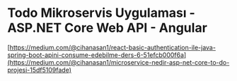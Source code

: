 # Todo Mikroservis Uygulaması - ASP.NET Core Web API - Angular

[https://medium.com/@cihanasan1/react-basic-authentication-ile-java-spring-boot-apini-consume-edebilme-ders-6-51efcb000f6a](https://medium.com/@cihanasan1/microservice-nedir-asp-net-core-to-do-projesi-15df5109fade)



